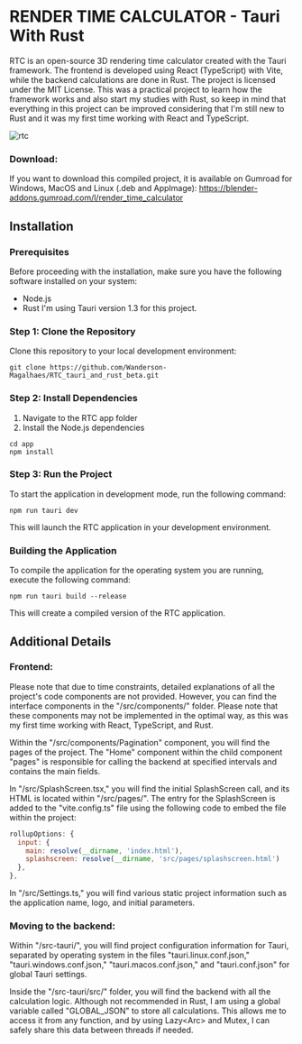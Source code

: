 # RENDER TIME CALCULATOR - Tauri With Rust
RTC is an open-source 3D rendering time calculator created with the Tauri framework. The frontend is developed using React (TypeScript) with Vite, while the backend calculations are done in Rust. The project is licensed under the MIT License.
This was a practical project to learn how the framework works and also start my studies with Rust, so keep in mind that everything in this project can be improved considering that I'm still new to Rust and it was my first time working with React and TypeScript.

![rtc](https://github.com/Wanderson-Magalhaes/MyApp_Avalonia_Test/assets/60605512/e6a6a739-5c74-457c-adfa-387565ac94e4)

### Download:
If you want to download this compiled project, it is available on Gumroad for Windows, MacOS and Linux (.deb and AppImage):
https://blender-addons.gumroad.com/l/render_time_calculator

## Installation

### Prerequisites

Before proceeding with the installation, make sure you have the following software installed on your system:

- Node.js
- Rust
I'm using Tauri version 1.3 for this project.

### Step 1: Clone the Repository

Clone this repository to your local development environment:

```shell
git clone https://github.com/Wanderson-Magalhaes/RTC_tauri_and_rust_beta.git
```

### Step 2: Install Dependencies
1) Navigate to the RTC app folder
2) Install the Node.js dependencies
```shell
cd app 
npm install
```

### Step 3: Run the Project
To start the application in development mode, run the following command:
```shell
npm run tauri dev
```
This will launch the RTC application in your development environment.

### Building the Application
To compile the application for the operating system you are running, execute the following command:
```shell
npm run tauri build --release
```
This will create a compiled version of the RTC application.


## Additional Details
### Frontend:
Please note that due to time constraints, detailed explanations of all the project's code components are not provided. However, you can find the interface components in the "/src/components/" folder. Please note that these components may not be implemented in the optimal way, as this was my first time working with React, TypeScript, and Rust.

Within the "/src/components/Pagination" component, you will find the pages of the project. The "Home" component within the child component "pages" is responsible for calling the backend at specified intervals and contains the main fields.

In "/src/SplashScreen.tsx," you will find the initial SplashScreen call, and its HTML is located within "/src/pages/". The entry for the SplashScreen is added to the "vite.config.ts" file using the following code to embed the file within the project:

```javascript
rollupOptions: {
  input: {
    main: resolve(__dirname, 'index.html'),
    splashscreen: resolve(__dirname, 'src/pages/splashscreen.html')
  },
},
```

In "/src/Settings.ts," you will find various static project information such as the application name, logo, and initial parameters.

### Moving to the backend:

Within "/src-tauri/", you will find project configuration information for Tauri, separated by operating system in the files "tauri.linux.conf.json," "tauri.windows.conf.json," "tauri.macos.conf.json," and "tauri.conf.json" for global Tauri settings.

Inside the "/src-tauri/src/" folder, you will find the backend with all the calculation logic. Although not recommended in Rust, I am using a global variable called "GLOBAL_JSON" to store all calculations. This allows me to access it from any function, and by using Lazy<Arc<GlobalJson>> and Mutex, I can safely share this data between threads if needed.



